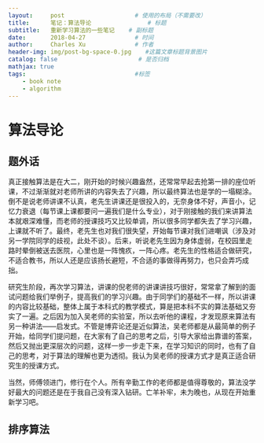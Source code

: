 ```yaml
---
layout:     post                    # 使用的布局（不需要改）
title:      笔记：算法导论 			   # 标题 
subtitle:   重新学习算法的一些笔记	   # 副标题
date:       2018-04-27              # 时间
author:     Charles Xu              # 作者
header-img: img/post-bg-space-0.jpg    #这篇文章标题背景图片
catalog: false                       # 是否归档
mathjax: true
tags:                               #标签
    - book note
    - algorithm
---
```

<script type="text/x-mathjax-config"> MathJax.Hub.Config({ tex2jax: {inlineMath: [['$$','$$'],['\\(','\\)']]} }); </script> <script type="text/javascript" async src="https://cdn.mathjax.org/mathjax/latest/MathJax.js?config=TeX-MML-AM_CHTML"> </script>
# 算法导论
## 题外话
真正接触算法是在大二，刚开始的时候兴趣盎然，还常常早起去抢第一排的座位听课，不过渐渐就对老师所讲的内容失去了兴趣，所以最终算法也是学的一塌糊涂。倒不是说老师讲课不认真，老先生讲课还是很投入的，无奈身体不好，声音小，记忆力衰退（每节课上课都要问一遍我们是什么专业），对于刚接触的我们来讲算法本就艰深难懂，而老师的授课技巧又比较单调，所以很多同学都失去了学习兴趣，上课就不听了。最终，老先生也对我们很失望，开始每节课对我们进嘲讽（涉及对另一学院同学的歧视，此处不谈）。后来，听说老先生因为身体虚弱，在校园里走路时晕倒被送去医院，心里也是一阵愧疚，一阵心疼。老先生的性格适合做研究，不适合教书，所以人还是应该扬长避短，不合适的事做得再努力，也只会弄巧成拙。

研究生阶段，再次学习算法，讲课的倪老师的讲课讲技巧很好，常常拿了解到的面试问题给我们举例子，提高我们的学习兴趣。由于同学们的基础不一样，所以讲课的内容比较基础，整体上属于本科式的教学模式，算是把本科不实的算法基础又夯实了一遍。之后因为加入吴老师的实验室，所以去听他的课程，才发现原来算法有另一种讲法——启发式。不管是博弈论还是近似算法，吴老师都是从最简单的例子开始，给同学们提问题，在大家有了自己的思考之后，引导大家给出靠谱的答案，然后又抛出更深层次的问题，这样一步一步走下来，在学习知识的同时，也有了自己的思考，对于算法的理解也更为透彻。我认为吴老师的授课方式才是真正适合研究生的授课方式。

当然，师傅领进门，修行在个人。所有辛勤工作的老师都是值得尊敬的，算法没学好最大的问题还是在于我自己没有深入钻研。亡羊补牢，未为晚也，从现在开始重新学习吧。

## 排序算法